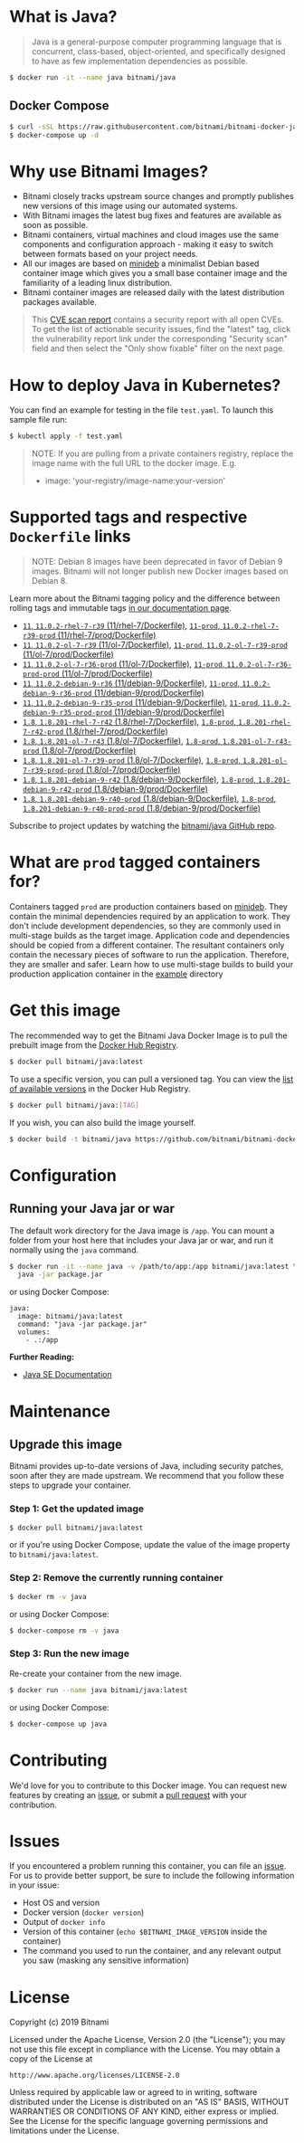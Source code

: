 # What is Java?

> Java is a general-purpose computer programming language that is concurrent, class-based, object-oriented, and specifically designed to have as few implementation dependencies as possible.

```bash
$ docker run -it --name java bitnami/java
```

## Docker Compose

```bash
$ curl -sSL https://raw.githubusercontent.com/bitnami/bitnami-docker-java/master/docker-compose.yml > docker-compose.yml
$ docker-compose up -d
```

# Why use Bitnami Images?

* Bitnami closely tracks upstream source changes and promptly publishes new versions of this image using our automated systems.
* With Bitnami images the latest bug fixes and features are available as soon as possible.
* Bitnami containers, virtual machines and cloud images use the same components and configuration approach - making it easy to switch between formats based on your project needs.
* All our images are based on [minideb](https://github.com/bitnami/minideb) a minimalist Debian based container image which gives you a small base container image and the familiarity of a leading linux distribution.
* Bitnami container images are released daily with the latest distribution packages available.


> This [CVE scan report](https://quay.io/repository/bitnami/java?tab=tags) contains a security report with all open CVEs. To get the list of actionable security issues, find the "latest" tag, click the vulnerability report link under the corresponding "Security scan" field and then select the "Only show fixable" filter on the next page.

# How to deploy Java in Kubernetes?

You can find an example for testing in the file `test.yaml`. To launch this sample file run:

```bash
$ kubectl apply -f test.yaml
```

> NOTE: If you are pulling from a private containers registry, replace the image name with the full URL to the docker image. E.g.
>
> - image: 'your-registry/image-name:your-version'

# Supported tags and respective `Dockerfile` links

> NOTE: Debian 8 images have been deprecated in favor of Debian 9 images. Bitnami will not longer publish new Docker images based on Debian 8.

Learn more about the Bitnami tagging policy and the difference between rolling tags and immutable tags [in our documentation page](https://docs.bitnami.com/containers/how-to/understand-rolling-tags-containers/).


- [`11`, `11.0.2-rhel-7-r39` (11/rhel-7/Dockerfile)](https://github.com/bitnami/bitnami-docker-java/blob/11.0.2-rhel-7-r39/11/rhel-7/Dockerfile), [`11-prod`, `11.0.2-rhel-7-r39-prod` (11/rhel-7/prod/Dockerfile)](https://github.com/bitnami/bitnami-docker-java/blob/11.0.2-rhel-7-r39/11/rhel-7/prod/Dockerfile)
- [`11`, `11.0.2-ol-7-r39` (11/ol-7/Dockerfile)](https://github.com/bitnami/bitnami-docker-java/blob/11.0.2-ol-7-r39/11/ol-7/Dockerfile), [`11-prod`, `11.0.2-ol-7-r39-prod` (11/ol-7/prod/Dockerfile)](https://github.com/bitnami/bitnami-docker-java/blob/11.0.2-ol-7-r39/11/ol-7/prod/Dockerfile)
- [`11`, `11.0.2-ol-7-r36-prod` (11/ol-7/Dockerfile)](https://github.com/bitnami/bitnami-docker-java/blob/11.0.2-ol-7-r36-prod/11/ol-7/Dockerfile), [`11-prod`, `11.0.2-ol-7-r36-prod-prod` (11/ol-7/prod/Dockerfile)](https://github.com/bitnami/bitnami-docker-java/blob/11.0.2-ol-7-r36-prod/11/ol-7/prod/Dockerfile)
- [`11`, `11.0.2-debian-9-r36` (11/debian-9/Dockerfile)](https://github.com/bitnami/bitnami-docker-java/blob/11.0.2-debian-9-r36/11/debian-9/Dockerfile), [`11-prod`, `11.0.2-debian-9-r36-prod` (11/debian-9/prod/Dockerfile)](https://github.com/bitnami/bitnami-docker-java/blob/11.0.2-debian-9-r36/11/debian-9/prod/Dockerfile)
- [`11`, `11.0.2-debian-9-r35-prod` (11/debian-9/Dockerfile)](https://github.com/bitnami/bitnami-docker-java/blob/11.0.2-debian-9-r35-prod/11/debian-9/Dockerfile), [`11-prod`, `11.0.2-debian-9-r35-prod-prod` (11/debian-9/prod/Dockerfile)](https://github.com/bitnami/bitnami-docker-java/blob/11.0.2-debian-9-r35-prod/11/debian-9/prod/Dockerfile)
- [`1.8`, `1.8.201-rhel-7-r42` (1.8/rhel-7/Dockerfile)](https://github.com/bitnami/bitnami-docker-java/blob/1.8.201-rhel-7-r42/1.8/rhel-7/Dockerfile), [`1.8-prod`, `1.8.201-rhel-7-r42-prod` (1.8/rhel-7/prod/Dockerfile)](https://github.com/bitnami/bitnami-docker-java/blob/1.8.201-rhel-7-r42/1.8/rhel-7/prod/Dockerfile)
- [`1.8`, `1.8.201-ol-7-r43` (1.8/ol-7/Dockerfile)](https://github.com/bitnami/bitnami-docker-java/blob/1.8.201-ol-7-r43/1.8/ol-7/Dockerfile), [`1.8-prod`, `1.8.201-ol-7-r43-prod` (1.8/ol-7/prod/Dockerfile)](https://github.com/bitnami/bitnami-docker-java/blob/1.8.201-ol-7-r43/1.8/ol-7/prod/Dockerfile)
- [`1.8`, `1.8.201-ol-7-r39-prod` (1.8/ol-7/Dockerfile)](https://github.com/bitnami/bitnami-docker-java/blob/1.8.201-ol-7-r39-prod/1.8/ol-7/Dockerfile), [`1.8-prod`, `1.8.201-ol-7-r39-prod-prod` (1.8/ol-7/prod/Dockerfile)](https://github.com/bitnami/bitnami-docker-java/blob/1.8.201-ol-7-r39-prod/1.8/ol-7/prod/Dockerfile)
- [`1.8`, `1.8.201-debian-9-r42` (1.8/debian-9/Dockerfile)](https://github.com/bitnami/bitnami-docker-java/blob/1.8.201-debian-9-r42/1.8/debian-9/Dockerfile), [`1.8-prod`, `1.8.201-debian-9-r42-prod` (1.8/debian-9/prod/Dockerfile)](https://github.com/bitnami/bitnami-docker-java/blob/1.8.201-debian-9-r42/1.8/debian-9/prod/Dockerfile)
- [`1.8`, `1.8.201-debian-9-r40-prod` (1.8/debian-9/Dockerfile)](https://github.com/bitnami/bitnami-docker-java/blob/1.8.201-debian-9-r40-prod/1.8/debian-9/Dockerfile), [`1.8-prod`, `1.8.201-debian-9-r40-prod-prod` (1.8/debian-9/prod/Dockerfile)](https://github.com/bitnami/bitnami-docker-java/blob/1.8.201-debian-9-r40-prod/1.8/debian-9/prod/Dockerfile)

Subscribe to project updates by watching the [bitnami/java GitHub repo](https://github.com/bitnami/bitnami-docker-java).

# What are `prod` tagged containers for?

Containers tagged `prod` are production containers based on [minideb](https://github.com/bitnami/minideb). They contain the minimal dependencies required by an application to work.
They don't include development dependencies, so they are commonly used in multi-stage builds as the target image. Application code and dependencies should be copied from a different container.
The resultant containers only contain the necessary pieces of software to run the application. Therefore, they are smaller and safer.
Learn how to use multi-stage builds to build your production application container in the [example](/example) directory

# Get this image

The recommended way to get the Bitnami Java Docker Image is to pull the prebuilt image from the [Docker Hub Registry](https://hub.docker.com/r/bitnami/java).

```bash
$ docker pull bitnami/java:latest
```

To use a specific version, you can pull a versioned tag. You can view the [list of available versions](https://hub.docker.com/r/bitnami/java/tags/) in the Docker Hub Registry.

```bash
$ docker pull bitnami/java:[TAG]
```

If you wish, you can also build the image yourself.

```bash
$ docker build -t bitnami/java https://github.com/bitnami/bitnami-docker-java.git
```

# Configuration

## Running your Java jar or war

The default work directory for the Java image is `/app`. You can mount a folder from your host here that includes your Java jar or war, and run it normally using the `java` command.

```bash
$ docker run -it --name java -v /path/to/app:/app bitnami/java:latest \
  java -jar package.jar
```

or using Docker Compose:

```
java:
  image: bitnami/java:latest
  command: "java -jar package.jar"
  volumes:
    - .:/app
```

**Further Reading:**

  - [Java SE Documentation](https://docs.oracle.com/javase/8/docs/api/)

# Maintenance

## Upgrade this image

Bitnami provides up-to-date versions of Java, including security patches, soon after they are made upstream. We recommend that you follow these steps to upgrade your container.

### Step 1: Get the updated image

```bash
$ docker pull bitnami/java:latest
```

or if you're using Docker Compose, update the value of the image property to `bitnami/java:latest`.

### Step 2: Remove the currently running container

```bash
$ docker rm -v java
```

or using Docker Compose:

```bash
$ docker-compose rm -v java
```

### Step 3: Run the new image

Re-create your container from the new image.

```bash
$ docker run --name java bitnami/java:latest
```

or using Docker Compose:

```bash
$ docker-compose up java
```

# Contributing

We'd love for you to contribute to this Docker image. You can request new features by creating an [issue](https://github.com/bitnami/bitnami-docker-java/issues), or submit a [pull request](https://github.com/bitnami/bitnami-docker-java/pulls) with your contribution.

# Issues

If you encountered a problem running this container, you can file an [issue](https://github.com/bitnami/bitnami-docker-java/issues). For us to provide better support, be sure to include the following information in your issue:

- Host OS and version
- Docker version (`docker version`)
- Output of `docker info`
- Version of this container (`echo $BITNAMI_IMAGE_VERSION` inside the container)
- The command you used to run the container, and any relevant output you saw (masking any sensitive
information)

# License

Copyright (c) 2019 Bitnami

Licensed under the Apache License, Version 2.0 (the "License");
you may not use this file except in compliance with the License.
You may obtain a copy of the License at

    http://www.apache.org/licenses/LICENSE-2.0

Unless required by applicable law or agreed to in writing, software
distributed under the License is distributed on an "AS IS" BASIS,
WITHOUT WARRANTIES OR CONDITIONS OF ANY KIND, either express or implied.
See the License for the specific language governing permissions and
limitations under the License.
